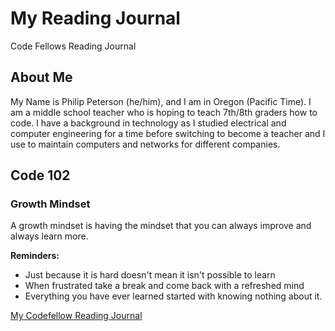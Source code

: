 # My Reading Journal
Code Fellows Reading Journal

## About Me

My Name is Philip Peterson (he/him), and I am in Oregon (Pacific Time). I am a middle school teacher who is hoping to teach 7th/8th graders how to code. I have a background in technology as I studied electrical and computer engineering for a time before switching to become a teacher and I use to maintain computers and networks for different companies. 

## Code 102

### Growth Mindset

A growth mindset is having the mindset that you can always improve and always learn more. 

**Reminders:**

- Just because it is hard doesn't mean it isn't possible to learn
- When frustrated take a break and come back with a refreshed mind
- Everything you have ever learned started with knowing nothing about it.

[My Codefellow Reading Journal](peterson-philomath.gethub.io/reading-notes)
